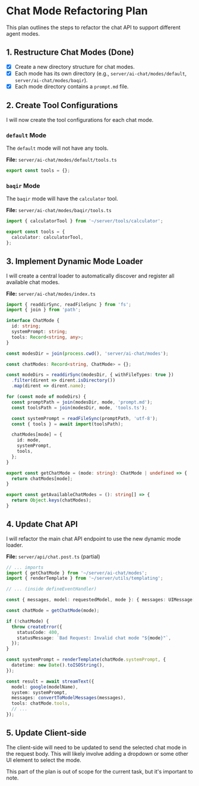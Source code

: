 # Chat Mode Refactoring Plan

This plan outlines the steps to refactor the chat API to support different agent modes.

## 1. Restructure Chat Modes (Done)

- [x] Create a new directory structure for chat modes.
- [x] Each mode has its own directory (e.g., `server/ai-chat/modes/default`, `server/ai-chat/modes/baqir`).
- [x] Each mode directory contains a `prompt.md` file.

## 2. Create Tool Configurations

I will now create the tool configurations for each chat mode.

### `default` Mode

The `default` mode will not have any tools.

**File:** `server/ai-chat/modes/default/tools.ts`
```typescript
export const tools = {};
```

### `baqir` Mode

The `baqir` mode will have the `calculator` tool.

**File:** `server/ai-chat/modes/baqir/tools.ts`
```typescript
import { calculatorTool } from '~/server/tools/calculator';

export const tools = {
  calculator: calculatorTool,
};
```

## 3. Implement Dynamic Mode Loader

I will create a central loader to automatically discover and register all available chat modes.

**File:** `server/ai-chat/modes/index.ts`
```typescript
import { readdirSync, readFileSync } from 'fs';
import { join } from 'path';

interface ChatMode {
  id: string;
  systemPrompt: string;
  tools: Record<string, any>;
}

const modesDir = join(process.cwd(), 'server/ai-chat/modes');

const chatModes: Record<string, ChatMode> = {};

const modeDirs = readdirSync(modesDir, { withFileTypes: true })
  .filter(dirent => dirent.isDirectory())
  .map(dirent => dirent.name);

for (const mode of modeDirs) {
  const promptPath = join(modesDir, mode, 'prompt.md');
  const toolsPath = join(modesDir, mode, 'tools.ts');

  const systemPrompt = readFileSync(promptPath, 'utf-8');
  const { tools } = await import(toolsPath);

  chatModes[mode] = {
    id: mode,
    systemPrompt,
    tools,
  };
}

export const getChatMode = (mode: string): ChatMode | undefined => {
  return chatModes[mode];
}

export const getAvailableChatModes = (): string[] => {
  return Object.keys(chatModes);
}
```

## 4. Update Chat API

I will refactor the main chat API endpoint to use the new dynamic mode loader.

**File:** `server/api/chat.post.ts` (partial)
```typescript
// ... imports
import { getChatMode } from '~/server/ai-chat/modes';
import { renderTemplate } from '~/server/utils/templating';

// ... (inside defineEventHandler)

const { messages, model: requestedModel, mode }: { messages: UIMessage[], model: 'free' | 'premium', mode: string } = await readBody(event);

const chatMode = getChatMode(mode);

if (!chatMode) {
  throw createError({
    statusCode: 400,
    statusMessage: `Bad Request: Invalid chat mode "${mode}"`,
  });
}

const systemPrompt = renderTemplate(chatMode.systemPrompt, {
  datetime: new Date().toISOString(),
});

const result = await streamText({
  model: google(modelName),
  system: systemPrompt,
  messages: convertToModelMessages(messages),
  tools: chatMode.tools,
  // ...
});
```

## 5. Update Client-side

The client-side will need to be updated to send the selected chat mode in the request body. This will likely involve adding a dropdown or some other UI element to select the mode.

This part of the plan is out of scope for the current task, but it's important to note.